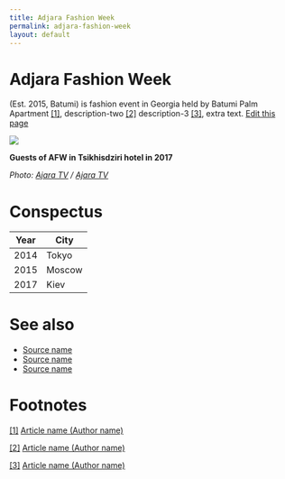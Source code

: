```yaml
---
title: Adjara Fashion Week
permalink: adjara-fashion-week
layout: default
---
```


# Adjara Fashion Week

(Est. 2015, Batumi) is fashion event in Georgia held by  Batumi Palm Apartment <span id="a1">[\[1\]](#f1)</span>, description-two <span id="a2">[\[2\]](#f2)</span> description-3 <span id="a3">[\[3\]](#f3)</span>, extra text. [Edit this page](http://prose.io/#indexmod/encyclopedia/edit/master/adjara-fashion-week.md)

![](http://ajaratv.ge/files/photos/Sainformacio/V-ACHARA%20FESHEN%20VIKI%20%20CHRA%203.xmp.mpg_20170724_180654.690.jpg)

**Guests of AFW in Tsikhisdziri hotel in 2017**

*Photo: [Ajara TV](http://ajaratv.ge/news/en/17964/ajara-fashion-week.html) / [Ajara TV](http://ajaratv.ge/news/en/17964/ajara-fashion-week.html)*

# Conspectus

|Year|City|
|----|---------|
|2014|Tokyo|
|2015|Moscow|
|2017|Kiev|

# See also

- [Source name](http://example.net/)
- [Source name](http://example.net/)
- [Source name](http://example.net/)

# Footnotes

[[1]](#a1) <span id="f1"></span> [Article name (Author name)](http://example.net/article)

[[2]](#a2) <span id="f2"></span> [Article name (Author name)](http://example.net/article)

[[3]](#a3) <span id="f3"></span> [Article name (Author name)](http://example.net/article)
